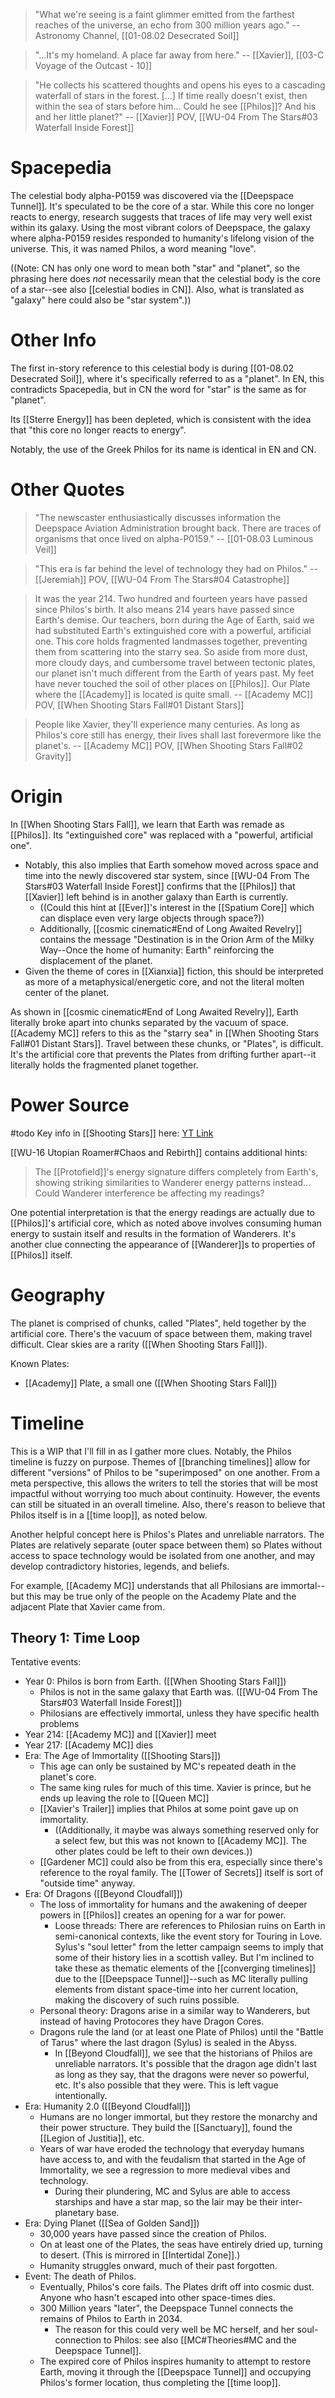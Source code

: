 > "What we're seeing is a faint glimmer emitted from the farthest reaches of the universe, an echo from 300 million years ago."
> -- Astronomy Channel, [[01-08.02 Desecrated Soil]]

> "...It's my homeland. A place far away from here."
> -- [[Xavier]], [[03-C Voyage of the Outcast - 10]]

> "He collects his scattered thoughts and opens his eyes to a cascading waterfall of stars in the forest. [...] If time really doesn't exist, then within the sea of stars before him... Could he see [[Philos]]? And his and her little planet?"
> -- [[Xavier]] POV, [[WU-04 From The Stars#03 Waterfall Inside Forest]]


# Spacepedia
The celestial body alpha-P0159 was discovered via the [[Deepspace Tunnel]]. It's speculated to be the core of a star. While this core no longer reacts to energy, research suggests that traces of life may very well exist within its galaxy.
Using the most vibrant colors of Deepspace, the galaxy where alpha-P0159 resides responded to humanity's lifelong vision of the universe. This, it was named Philos, a word meaning "love".

((Note: CN has only one word to mean both "star" and "planet", so the phrasing here does *not* necessarily mean that the celestial body is the core of a star--see also [[celestial bodies in CN]]. Also, what is translated as "galaxy" here could also be "star system".))

# Other Info
The first in-story reference to this celestial body is during [[01-08.02 Desecrated Soil]], where it's specifically referred to as a "planet". In EN, this contradicts Spacepedia, but in CN the word for "star" is the same as for "planet". 

Its [[Sterre Energy]] has been depleted, which is consistent with the idea that "this core no longer reacts to energy".

Notably, the use of the Greek Philos for its name is identical in EN and CN.

# Other Quotes
> "The newscaster enthusiastically discusses information the Deepspace Aviation Administration brought back. There are traces of organisms that once lived on alpha-P0159."
> -- [[01-08.03 Luminous Veil]]

> "This era is far behind the level of technology they had on Philos."
> -- [[Jeremiah]] POV, [[WU-04 From The Stars#04 Catastrophe]]

> It was the year 214. Two hundred and fourteen years have passed since Philos's birth. It also means 214 years have passed since Earth's demise.
> Our teachers, born during the Age of Earth, said we had substituted Earth's extinguished core with a powerful, artificial one. This core holds fragmented landmasses together, preventing them from scattering into the starry sea.
> So aside from more dust, more cloudy days, and cumbersome travel between tectonic plates, our planet isn't much different from the Earth of years past.
> My feet have never touched the soil of other places on [[Philos]]. Our Plate where the [[Academy]] is located is quite small.
> -- [[Academy MC]] POV, [[When Shooting Stars Fall#01 Distant Stars]]

 > People like Xavier, they'll experience many centuries. As long as Philos's core still has energy, their lives shall last forevermore like the planet's.
 > -- [[Academy MC]] POV, [[When Shooting Stars Fall#02 Gravity]]

# Origin
In [[When Shooting Stars Fall]], we learn that Earth was remade as [[Philos]]. Its "extinguished core" was replaced with a "powerful, artificial one". 
* Notably, this also implies that Earth somehow moved across space and time into the newly discovered star system, since [[WU-04 From The Stars#03 Waterfall Inside Forest]] confirms that the [[Philos]] that [[Xavier]] left behind is in another galaxy than Earth is currently.
	* ((Could this hint at [[Ever]]'s interest in the [[Spatium Core]] which can displace even very large objects through space?))
	* Additionally, [[cosmic cinematic#End of Long Awaited Revelry]] contains the message "Destination is in the Orion Arm of the Milky Way--Once the home of humanity: Earth" reinforcing the displacement of the planet.
* Given the theme of cores in [[Xianxia]] fiction, this should be interpreted as more of a metaphysical/energetic core, and not the literal molten center of the planet.

As shown in [[cosmic cinematic#End of Long Awaited Revelry]], Earth literally broke apart into chunks separated by the vacuum of space. [[Academy MC]] refers to this as the "starry sea" in [[When Shooting Stars Fall#01 Distant Stars]]. Travel between these chunks, or "Plates", is difficult. It's the artificial core that prevents the Plates from drifting further apart--it literally holds the fragmented planet together.

# Power Source
#todo Key info in [[Shooting Stars]] here: [YT Link](https://www.youtube.com/watch?v=XO9qTMvnts0&t=2078s)

[[WU-16 Utopian Roamer#Chaos and Rebirth]] contains additional hints:
> The [[Protofield]]'s energy signature differs completely from Earth's, showing striking similarities to Wanderer energy patterns instead... Could Wanderer interference be affecting my readings?

One potential interpretation is that the energy readings are actually due to [[Philos]]'s artificial core, which as noted above involves consuming human energy to sustain itself and results in the formation of Wanderers. It's another clue connecting the appearance of [[Wanderer]]s to properties of [[Philos]] itself.

# Geography
The planet is comprised of chunks, called "Plates", held together by the artificial core. There's the vacuum of space between them, making travel difficult. Clear skies are a rarity ([[When Shooting Stars Fall]]).

Known Plates:
* [[Academy]] Plate, a small one ([[When Shooting Stars Fall]])

# Timeline
This is a WIP that I'll fill in as I gather more clues. Notably, the Philos timeline is fuzzy on purpose. Themes of [[branching timelines]] allow for different "versions" of Philos to be "superimposed" on one another. From a meta perspective, this allows the writers to tell the stories that will be most impactful without worrying too much about continuity. However, the events can still be situated in an overall timeline. Also, there's reason to believe that Philos itself is in a [[time loop]], as noted below.

Another helpful concept here is Philos's Plates and unreliable narrators. The Plates are relatively separate (outer space between them) so Plates without access to space technology would be isolated from one another, and may develop contradictory histories, legends, and beliefs.

For example, [[Academy MC]] understands that all Philosians are immortal--but this may be true only of the people on the Academy Plate and the adjacent Plate that Xavier came from.

## Theory 1: Time Loop
Tentative events:
* Year 0: Philos is born from Earth. ([[When Shooting Stars Fall]])
	* Philos is not in the same galaxy that Earth was. ([[WU-04 From The Stars#03 Waterfall Inside Forest]])
	* Philosians are effectively immortal, unless they have specific health problems
* Year 214: [[Academy MC]] and [[Xavier]] meet
* Year 217: [[Academy MC]] dies
* Era: The Age of Immortality ([[Shooting Stars]])
	* This age can only be sustained by MC's repeated death in the planet's core.
	* The same king rules for much of this time. Xavier is prince, but he ends up leaving the role to [[Queen MC]]
	* [[Xavier's Trailer]] implies that Philos at some point gave up on immortality.
		* ((Additionally, it maybe was always something reserved only for a select few, but this was not known to [[Academy MC]]. The other plates could be left to their own devices.))
	* [[Gardener MC]] could also be from this era, especially since there's reference to the royal family. The [[Tower of Secrets]] itself is sort of "outside time" anyway.
* Era: Of Dragons ([[Beyond Cloudfall]])
	* The loss of immortality for humans and the awakening of deeper powers in [[Philos]] creates an opening for a war for power.
		* Loose threads: There are references to Philosian ruins on Earth in semi-canonical contexts, like the event story for Touring in Love. Sylus's "soul letter" from the letter campaign seems to imply that some of their history lies in a scottish valley. But I'm inclined to take these as thematic elements of the [[converging timelines]] due to the [[Deepspace Tunnel]]--such as MC literally pulling elements from distant space-time into her current location, making the discovery of such ruins possible.
	* Personal theory: Dragons arise in a similar way to Wanderers, but instead of having Protocores they have Dragon Cores.
	* Dragons rule the land (or at least one Plate of Philos) until the "Battle of Tarus" where the last dragon (Sylus) is sealed in the Abyss.
		* In [[Beyond Cloudfall]], we see that the historians of Philos are unreliable narrators. It's possible that the dragon age didn't last as long as they say, that the dragons were never so powerful, etc. It's also possible that they were. This is left vague intentionally.
* Era: Humanity 2.0 ([[Beyond Cloudfall]])
	* Humans are no longer immortal, but they restore the monarchy and their power structure. They build the [[Sanctuary]], found the [[Legion of Justitia]], etc.
	* Years of war have eroded the technology that everyday humans have access to, and with the feudalism that started in the Age of Immortality, we see a regression to more medieval vibes and technology.
		* During their plundering, MC and Sylus are able to access starships and have a star map, so the lair may be their inter-planetary base.
* Era: Dying Planet ([[Sea of Golden Sand]])
	* 30,000 years have passed since the creation of Philos.
	* On at least one of the Plates, the seas have entirely dried up, turning to desert. (This is mirrored in [[Intertidal Zone]].)
	* Humanity struggles onward, much of their past forgotten.
* Event: The death of Philos.
	* Eventually, Philos's core fails. The Plates drift off into cosmic dust. Anyone who hasn't escaped into other space-times dies.
	* 300 Million years "later", the Deepspace Tunnel connects the remains of Philos to Earth in 2034.
		* The reason for this could very well be MC herself, and her soul-connection to Philos: see also [[MC#Theories#MC and the Deepspace Tunnel]].
	* The expired core of Philos inspires humanity to attempt to restore Earth, moving it through the [[Deepspace Tunnel]] and occupying Philos's former location, thus completing the [[time loop]].